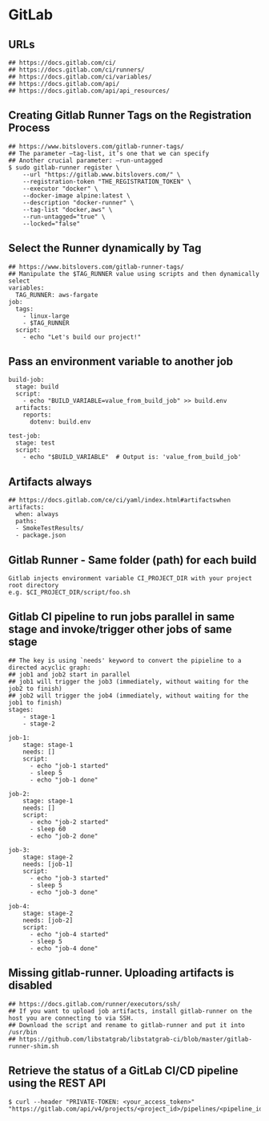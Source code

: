 GitLab
======

## URLs

```
## https://docs.gitlab.com/ci/
## https://docs.gitlab.com/ci/runners/
## https://docs.gitlab.com/ci/variables/
## https://docs.gitlab.com/api/
## https://docs.gitlab.com/api/api_resources/
```

## Creating Gitlab Runner Tags on the Registration Process

```
## https://www.bitslovers.com/gitlab-runner-tags/
## The parameter —tag-list, it’s one that we can specify
## Another crucial parameter: —run-untagged
$ sudo gitlab-runner register \
    --url "https://gitlab.www.bitslovers.com/" \
    --registration-token "THE_REGISTRATION_TOKEN" \
    --executor "docker" \
    --docker-image alpine:latest \
    --description "docker-runner" \
    --tag-list "docker,aws" \
    --run-untagged="true" \
    --locked="false"
```

## Select the Runner dynamically by Tag

```
## https://www.bitslovers.com/gitlab-runner-tags/
## Manipulate the $TAG_RUNNER value using scripts and then dynamically select
variables:
  TAG_RUNNER: aws-fargate
job:
  tags:
    - linux-large
    - $TAG_RUNNER
  script:
    - echo "Let's build our project!"
```

## Pass an environment variable to another job

```
build-job:
  stage: build
  script:
    - echo "BUILD_VARIABLE=value_from_build_job" >> build.env
  artifacts:
    reports:
      dotenv: build.env

test-job:
  stage: test
  script:
    - echo "$BUILD_VARIABLE"  # Output is: 'value_from_build_job'
```

## Artifacts always

```
## https://docs.gitlab.com/ce/ci/yaml/index.html#artifactswhen
artifacts:
  when: always
  paths:
  - SmokeTestResults/
  - package.json
```

## Gitlab Runner - Same folder (path) for each build

```
Gitlab injects environment variable CI_PROJECT_DIR with your project root directory
e.g. $CI_PROJECT_DIR/script/foo.sh
```

## Gitlab CI pipeline to run jobs parallel in same stage and invoke/trigger other jobs of same stage

```
## The key is using `needs' keyword to convert the pipieline to a directed acyclic graph:
## job1 and job2 start in parallel
## job1 will trigger the job3 (immediately, without waiting for the job2 to finish)
## job2 will trigger the job4 (immediately, without waiting for the job1 to finish)
stages:
    - stage-1
    - stage-2

job-1:
    stage: stage-1
    needs: []
    script:
      - echo "job-1 started"
      - sleep 5
      - echo "job-1 done"

job-2:
    stage: stage-1
    needs: []
    script:
      - echo "job-2 started"
      - sleep 60
      - echo "job-2 done"

job-3:
    stage: stage-2
    needs: [job-1]
    script:
      - echo "job-3 started"
      - sleep 5
      - echo "job-3 done"

job-4:
    stage: stage-2
    needs: [job-2]
    script:
      - echo "job-4 started"
      - sleep 5
      - echo "job-4 done"
```

## Missing gitlab-runner. Uploading artifacts is disabled

```
## https://docs.gitlab.com/runner/executors/ssh/
## If you want to upload job artifacts, install gitlab-runner on the host you are connecting to via SSH.
## Download the script and rename to gitlab-runner and put it into /usr/bin
## https://github.com/libstatgrab/libstatgrab-ci/blob/master/gitlab-runner-shim.sh
```

## Retrieve the status of a GitLab CI/CD pipeline using the REST API

```
$ curl --header "PRIVATE-TOKEN: <your_access_token>" "https://gitlab.com/api/v4/projects/<project_id>/pipelines/<pipeline_id>"
```
